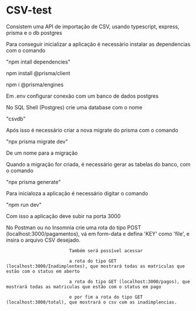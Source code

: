 # CSV-test

Consistem uma API de importação de CSV, usando typescript, express, prisma e o db postgres

Para conseguir inicializar a aplicação é necessário instalar as dependencias com o comando 

"npm intall dependencies"

npm install @prisma/client

npm i @prisma/engines

Em .env configurar conexão com um banco de dados postgres

No SQL Shell (Postgres) crie uma database com o nome 

"csvdb"

Após isso é necessário criar a nova migrate do prisma com o comando 

"npx prisma migrate dev"

De um nome para a migração

Quando a migração for criada, é necessário gerar as tabelas do banco, com o comando 

"npx prisma generate"

Para inicialoza a aplicação é necessário digitar o comando 

"npm run dev"

Com isso a aplicação deve subir na porta 3000

No Postman ou no Insomnia crie uma rota do tipo POST (localhost:3000/pagamentos), vá em form-data e defina 'KEY' como 'file', e insira o arquivo CSV desejado.

                            Também será possível acessar 
                            
                            a rota do tipo GET (localhost:3000/Inadimplentes), que mostrará todas as matriculas que estão com o status em aberto

                            a rota do tipo GET (localhost:3000/pagos), que mostrará todas as matriculas que estão com o status em pago

                            e por fim a rota do tipo GET (localhost:3000/total), que mostrará o csv com as inadimplencias.